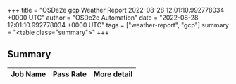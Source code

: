 +++
title = "OSDe2e gcp Weather Report 2022-08-28 12:01:10.992778034 +0000 UTC"
author = "OSDe2e Automation"
date = "2022-08-28 12:01:10.992778034 +0000 UTC"
tags = ["weather-report", "gcp"]
summary = "<table class=\"summary\"></table>"
+++
## Summary

| Job Name | Pass Rate | More detail |
|----------|-----------|-------------|




